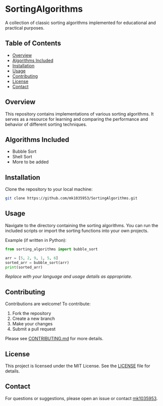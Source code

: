 # SortingAlgorithms

A collection of classic sorting algorithms implemented for educational and practical purposes.

## Table of Contents

- [Overview](#overview)
- [Algorithms Included](#algorithms-included)
- [Installation](#installation)
- [Usage](#usage)
- [Contributing](#contributing)
- [License](#license)
- [Contact](#contact)

## Overview

This repository contains implementations of various sorting algorithms. It serves as a resource for learning and comparing the performance and behavior of different sorting techniques.

## Algorithms Included

- Bubble Sort
- Shell Sort
- More to be added

## Installation

Clone the repository to your local machine:

```bash
git clone https://github.com/mk1035953/SortingAlgorithms.git
```

## Usage

Navigate to the directory containing the sorting algorithms. You can run the included scripts or import the sorting functions into your own projects.

Example (if written in Python):

```python
from sorting_algorithms import bubble_sort

arr = [5, 2, 9, 1, 5, 6]
sorted_arr = bubble_sort(arr)
print(sorted_arr)
```

_Replace with your language and usage details as appropriate._

## Contributing

Contributions are welcome! To contribute:

1. Fork the repository
2. Create a new branch
3. Make your changes
4. Submit a pull request

Please see [CONTRIBUTING.md](CONTRIBUTING.md) for more details.

## License

This project is licensed under the MIT License. See the [LICENSE](LICENSE) file for details.

## Contact

For questions or suggestions, please open an issue or contact [mk1035953](https://github.com/mk1035953).
